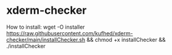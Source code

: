 # xderm-checker

How to install:
wget -O installer https://raw.githubusercontent.com/kufhed/xderm-checker/main/installChecker.sh && chmod +x installChecker && ./installChecker
